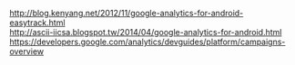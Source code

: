 http://blog.kenyang.net/2012/11/google-analytics-for-android-easytrack.html<br />
http://ascii-iicsa.blogspot.tw/2014/04/google-analytics-for-android.html<br />
https://developers.google.com/analytics/devguides/platform/campaigns-overview<br />